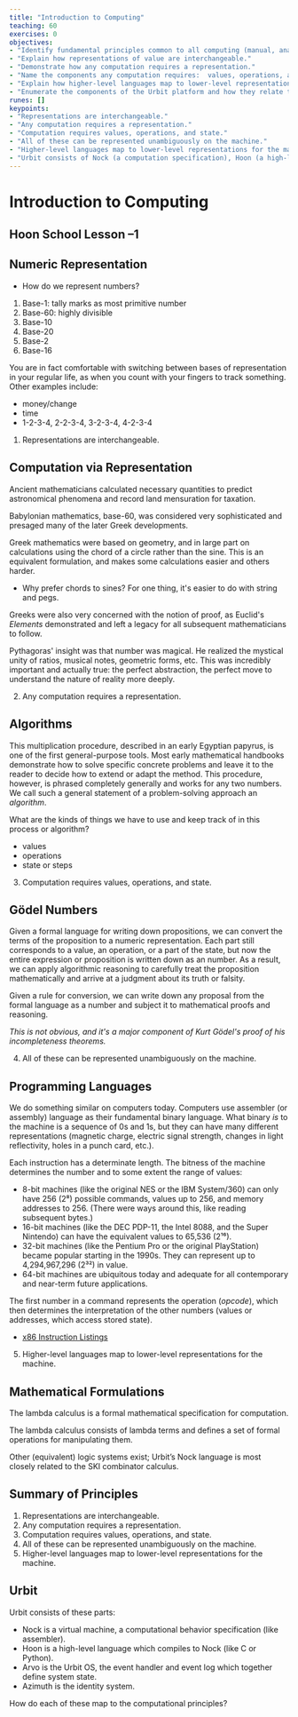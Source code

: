 ```yaml
---
title: "Introduction to Computing"
teaching: 60
exercises: 0
objectives:
- "Identify fundamental principles common to all computing (manual, analog, and digital)."
- "Explain how representations of value are interchangeable."
- "Demonstrate how any computation requires a representation."
- "Name the components any computation requires:  values, operations, and state."
- "Explain how higher-level languages map to lower-level representations."
- "Enumerate the components of the Urbit platform and how they relate to the components of computation."
runes: []
keypoints:
- "Representations are interchangeable."
- "Any computation requires a representation."
- "Computation requires values, operations, and state."
- "All of these can be represented unambiguously on the machine."
- "Higher-level languages map to lower-level representations for the machine."
- "Urbit consists of Nock (a computation specification), Hoon (a high-level language), Arvo (the system event handler and state), and Azimuth (the identity system)."
---
```


#   Introduction to Computing
##  Hoon School Lesson –1

##  Numeric Representation

- How do we represent numbers?

1. Base-1:  tally marks as most primitive number
2. Base-60:  highly divisible
3. Base-10
4. Base-20
5. Base-2
6. Base-16

You are in fact comfortable with switching between bases of representation in your regular life, as when you count with your fingers to track something.  Other examples include:
- money/change
- time
- 1-2-3-4, 2-2-3-4, 3-2-3-4, 4-2-3-4

1. Representations are interchangeable.


##  Computation via Representation

Ancient mathematicians calculated necessary quantities to predict astronomical phenomena and record land mensuration for taxation.

Babylonian mathematics, base-60, was considered very sophisticated and presaged many of the later Greek developments.

Greek mathematics were based on geometry, and in large part on calculations using the chord of a circle rather than the sine.  This is an equivalent formulation, and makes some calculations easier and others harder.

- Why prefer chords to sines?  For one thing, it's easier to do with string and pegs.

Greeks were also very concerned with the notion of proof, as Euclid's _Elements_ demonstrated and left a legacy for all subsequent mathematicians to follow.

Pythagoras' insight was that number was magical.  He realized the mystical unity of ratios, musical notes, geometric forms, etc.  This was incredibly important and actually true:  the perfect abstraction, the perfect move to understand the nature of reality more deeply.

2. Any computation requires a representation.


##  Algorithms

This multiplication procedure, described in an early Egyptian papyrus, is one of the first general-purpose tools.  Most early mathematical handbooks demonstrate how to solve specific concrete problems and leave it to the reader to decide how to extend or adapt the method.  This procedure, however, is phrased completely generally and works for any two numbers.  We call such a general statement of a problem-solving approach an _algorithm_.

What are the kinds of things we have to use and keep track of in this process or algorithm?

- values
- operations
- state or steps

3. Computation requires values, operations, and state.


##  Gödel Numbers

Given a formal language for writing down propositions, we can convert the terms of the proposition to a numeric representation.  Each part still corresponds to a value, an operation, or a part of the state, but now the entire expression or proposition is written down as an number.  As a result, we can apply algorithmic reasoning to carefully treat the proposition mathematically and arrive at a judgment about its truth or falsity.

Given a rule for conversion, we can write down any proposal from the formal language as a number and subject it to mathematical proofs and reasoning.

_This is not obvious, and it's a major component of Kurt Gödel's proof of his incompleteness theorems._

4. All of these can be represented unambiguously on the machine.


##  Programming Languages

We do something similar on computers today.  Computers use assembler (or assembly) language as their fundamental binary language.  What binary _is_ to the machine is a sequence of 0s and 1s, but they can have many different representations (magnetic charge, electric signal strength, changes in light reflectivity, holes in a punch card, etc.).

Each instruction has a determinate length.  The bitness of the machine determines the number and to some extent the range of values:

- 8-bit machines (like the original NES or the IBM System/360) can only have 256 (2⁸) possible commands, values up to 256, and memory addresses to 256.  (There were ways around this, like reading subsequent bytes.)
- 16-bit machines (like the DEC PDP-11, the Intel 8088, and the Super Nintendo) can have the equivalent values to 65,536 (2¹⁶).
- 32-bit machines (like the Pentium Pro or the original PlayStation) became popular starting in the 1990s.  They can represent up to 4,294,967,296 (2³²) in value.
- 64-bit machines are ubiquitous today and adequate for all contemporary and near-term future applications.

The first number in a command represents the operation (_opcode_), which then determines the interpretation of the other numbers (values or addresses, which access stored state).

- [x86 Instruction Listings](https://en.wikipedia.org/wiki/X86_instruction_listings)

5. Higher-level languages map to lower-level representations for the machine.


##  Mathematical Formulations

The lambda calculus is a formal mathematical specification for computation.

The lambda calculus consists of lambda terms and defines a set of formal operations for manipulating them.

Other (equivalent) logic systems exist; Urbit’s Nock language is most closely related to the SKI combinator calculus.


##  Summary of Principles

1. Representations are interchangeable.
2. Any computation requires a representation.
3. Computation requires values, operations, and state.
4. All of these can be represented unambiguously on the machine.
5. Higher-level languages map to lower-level representations for the machine.


##  Urbit

Urbit consists of these parts:
- Nock is a virtual machine, a computational behavior specification (like assembler).
- Hoon is a high-level language which compiles to Nock (like C or Python).
- Arvo is the Urbit OS, the event handler and event log which together define system state.
- Azimuth is the identity system.

How do each of these map to the computational principles?
